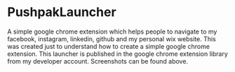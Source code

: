 # PushpakLauncher
A simple google chrome extension which helps people to navigate to my facebook, instagram, linkedin, github and my personal wix website. This was created just to understand how to create a simple google chrome extension. This launcher is published in the google chrome extension library from my developer account. Screenshots can be found above.
